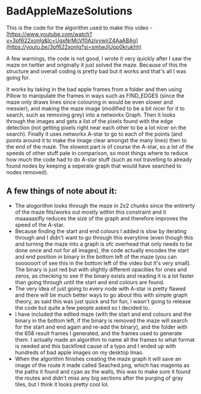 # BadAppleMazeSolutions

This is the code for the algorithm used to make this video - [https://www.youtube.com/watch?v=3pf622xonIg&lc=UgxNrMcVf0AziyywirZ4AaABAg](https://youtu.be/3pf622xonIg?si=smtwJlUop0krukhh)

A few warnings, the code is not good, I wrote it very quickly after I saw the maze on twitter and originally it just solved the maze.
Because of this the structure and overall coding is pretty bad but it works and that's all I was going for.

It works by taking in the bad apple frames from a folder and then using Pillow to manipulate the frames in ways such as FIND_EDGES (since the maze only draws lines since colouring in would be even slower and messier), and making the maze image (modified to be a bit nicer for it to search, such as removing grey) into a networkx Graph. Then it looks through the images and gets a list of the pixels found with the edge detection (not getting pixels right near each other to be a lot nicer on the search). Finally it uses networkx A-star to go to each of the points (and points around it to make the image clear amongst the many lines) then to the end of the maze.
The slowest part is of course the A-star, so a lot of the speeds of other stuff pale in comparison, so most things where to reduce how much the code had to do A-star stuff (such as not travelling to already found nodes by keeping a seperate graph that would have searched to nodes removed).

## A few things of note about it:
- The alogorithm looks through the maze in 2x2 chunks since the entirerty of the maze fits/works out mostly within this constraint and it maaaaasifly reduces the size of the graph and therefore improves the speed of the A-star.
- Because finding the start and end colours I added is slow by iterating through and I didn't want to go through this everytime (even though this and turning the maze into a graph is ofc overhead that only needs to be done once and not for all images), the code actually encodes the start and end position in binary in the bottom left of the maze (you can soooooort of see this in the bottom left of the video but it's very small). The binary is just red but with slightly different opacities for ones and zeros, as checking to see if the binary exists and reading it is a lot faster than going through until the start and end colours are found.
- The very idea of just going to every node with A-star is pretty flawed and there will be much better ways to go about this with simple graph theory, as said this was just quick and for fun, I wasn't going to release the code but quite a few people asked so I decided to.
- I have included the edited maze (with the start and end colours and the binary in the bottom left, if the binary is removed the maze will search for the start and end again and re-add the binary), and the folder with the 658 result frames I generated, and the frames used to generate them. I actually made an algorithm to name all the frames to what format is needed and this backfired cause of a typo and I ended up with hundreds of bad apple images on my desktop lmao.
- When the algorithm finishes creating the maze graph it will save an image of the route it made called Seached.png, which has magenta as the paths it found and cyan as the walls, this was to make sure it found the routes and didn't miss any big sections after the purging of gray tiles, but I think it looks pretty cool lol.
